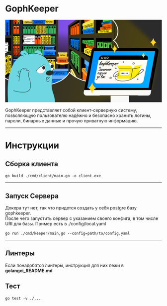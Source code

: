 # GophKeeper

![обложка](img.png)

GophKeeper представляет собой клиент-серверную систему, позволяющую пользователю надёжно и безопасно хранить логины, пароли, бинарные данные и прочую приватную информацию.

---

# Инструкции

## Сборка клиента
```shell
go build ./cmd/client/main.go -o client.exe
```
---
## Запуск Сервера
Докера тут нет, так что придется создать у себя postgre базу gophkeeper.  
После чего запустить сервер с указанием своего конфига, в том числе URI для базы.
Пример есть в ./config/local.yaml  
```shell
go run ./cmd/keeper/main,go --config=path/to/config.yaml
```
---
## Линтеры

Если понадобятся линтеры, инструкция для них лежи в **golangci_README.md**

## Тест  
  
```shell
go test -v ./...
```